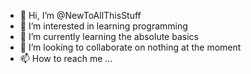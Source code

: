 - 👋 Hi, I’m @NewToAllThisStuff
- 👀 I’m interested in learning programming
- 🌱 I’m currently learning the absolute basics
- 💞️ I’m looking to collaborate on nothing at the moment
- 📫 How to reach me ...

<!---
NewToAllThisStuff/NewToAllThisStuff is a ✨ special ✨ repository because its `README.md` (this file) appears on your GitHub profile.
You can click the Preview link to take a look at your changes.
--->
